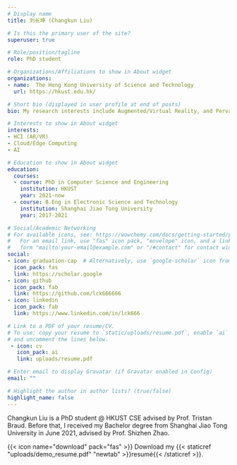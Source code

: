 ```yaml
---
# Display name
title: 刘长坤 (Changkun Liu)

# Is this the primary user of the site?
superuser: true

# Role/position/tagline
role: PhD student

# Organizations/Affiliations to show in About widget
organizations:
- name:  The Hong Kong University of Science and Technology
  url: https://hkust.edu.hk/

# Short bio (displayed in user profile at end of posts)
bio: My research interests include Augmented/Virtual Reality, and Pervasive and Cloud Computing, Internet of Things.

# Interests to show in About widget
interests:
- HCI (AR/VR)
- Cloud/Edge Computing
- AI

# Education to show in About widget
education:
  courses:
  - course: PhD in Computer Science and Engineering
    institution: HKUST
    year: 2021-now
  - course: B.Eng in Electronic Science and Technology
    institution: Shanghai Jiao Tong University
    year: 2017-2021

# Social/Academic Networking
# For available icons, see: https://wowchemy.com/docs/getting-started/page-builder/#icons
#   For an email link, use "fas" icon pack, "envelope" icon, and a link in the
#   form "mailto:your-email@example.com" or "/#contact" for contact widget.
social:
- icon: graduation-cap  # Alternatively, use `google-scholar` icon from `ai` icon pack
  icon_pack: fas
  link: https://scholar.google
- icon: github
  icon_pack: fab
  link: https://github.com/lck666666
- icon: linkedin
  icon_pack: fab
  link: https://www.linkedin.com/in/lck666

# Link to a PDF of your resume/CV.
# To use: copy your resume to `static/uploads/resume.pdf`, enable `ai` icons in `params.toml`, 
# and uncomment the lines below.
 - icon: cv
   icon_pack: ai
   link: uploads/resume.pdf

# Enter email to display Gravatar (if Gravatar enabled in Config)
email: ""

# Highlight the author in author lists? (true/false)
highlight_name: false
---
```


Changkun Liu is a PhD student @ HKUST CSE advised by Prof. Tristan Braud. Before that, I received my Bachelor degree from Shanghai Jiao Tong University in June 2021, advised by Prof. Shizhen Zhao.



{{< icon name="download" pack="fas" >}} Download my {{< staticref "uploads/demo_resume.pdf" "newtab" >}}resumé{{< /staticref >}}.
